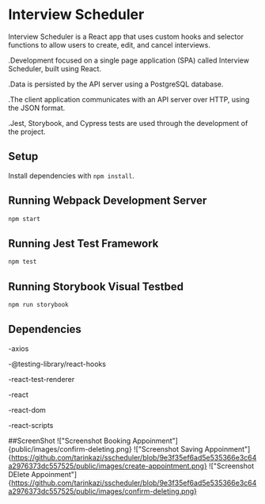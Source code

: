 # Interview Scheduler
Interview Scheduler is a React app that uses custom hooks and selector functions to allow users to create, edit, and cancel interviews.

.Development focused on a single page application (SPA) called Interview Scheduler, built using React.

.Data is persisted by the API server using a PostgreSQL database.

.The client application communicates with an API server over HTTP, using the JSON format.

.Jest, Storybook, and Cypress tests are used through the development of the project.

## Setup

Install dependencies with `npm install`.

## Running Webpack Development Server

```sh
npm start
```

## Running Jest Test Framework

```sh
npm test
```

## Running Storybook Visual Testbed

```sh
npm run storybook
```

## Dependencies

-axios

-@testing-library/react-hooks

-react-test-renderer

-react

-react-dom

-react-scripts

##ScreenShot
!["Screenshot Booking Appoinment"]{public/images/confirm-deleting.png}
!["Screenshot Saving Appoinment"]{https://github.com/tarinkazi/sscheduler/blob/9e3f35ef6ad5e535366e3c64a2976373dc557525/public/images/create-appointment.png}
!["Screenshot DElete Appoinment"]{https://github.com/tarinkazi/sscheduler/blob/9e3f35ef6ad5e535366e3c64a2976373dc557525/public/images/confirm-deleting.png}
